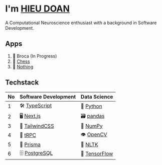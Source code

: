 # I'm [HIEU DOAN](https://hieudoanm.github.io)

A Computational Neuroscience enthusiast with a background in Software Development.

## Apps

1. 💬 Broca (In Progress)
2. 🧠 [Chess](https://hieudoanm.github.io/chess/)
3. 📱 [Nothing](https://hieudoanm.github.io/nothing/)

## Techstack

| No  | Software Development                             | Data Science                                |
| --- | ------------------------------------------------ | ------------------------------------------- |
| 1   | 🛠️ [TypeScript](https://www.typescriptlang.org/) | 🐍 [Python](https://www.python.org/)        |
| 2   | 🖥️ [Next.js](https://nextjs.org/)                | 🗃️ [pandas](https://pandas.pydata.org/)     |
| 3   | 💅 [TailwindCSS](https://tailwindcss.com/)       | 🧮 [NumPy](https://numpy.org/)              |
| 4   | 🚀 [tRPC](https://trpc.io/)                      | 👁️ [OpenCV](https://opencv.org/)            |
| 5   | 🔌 [Prisma](https://www.prisma.io/)              | 💬 [NLTK](https://www.nltk.org/)            |
| 6   | 🗄️ [PostgreSQL](https://www.postgresql.org/)     | 🧠 [TensorFlow](https://www.tensorflow.org) |
